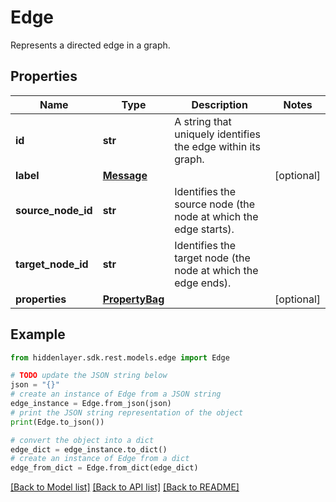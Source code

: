 # Edge

Represents a directed edge in a graph.

## Properties

Name | Type | Description | Notes
------------ | ------------- | ------------- | -------------
**id** | **str** | A string that uniquely identifies the edge within its graph. | 
**label** | [**Message**](Message.md) |  | [optional] 
**source_node_id** | **str** | Identifies the source node (the node at which the edge starts). | 
**target_node_id** | **str** | Identifies the target node (the node at which the edge ends). | 
**properties** | [**PropertyBag**](PropertyBag.md) |  | [optional] 

## Example

```python
from hiddenlayer.sdk.rest.models.edge import Edge

# TODO update the JSON string below
json = "{}"
# create an instance of Edge from a JSON string
edge_instance = Edge.from_json(json)
# print the JSON string representation of the object
print(Edge.to_json())

# convert the object into a dict
edge_dict = edge_instance.to_dict()
# create an instance of Edge from a dict
edge_from_dict = Edge.from_dict(edge_dict)
```
[[Back to Model list]](../README.md#documentation-for-models) [[Back to API list]](../README.md#documentation-for-api-endpoints) [[Back to README]](../README.md)


